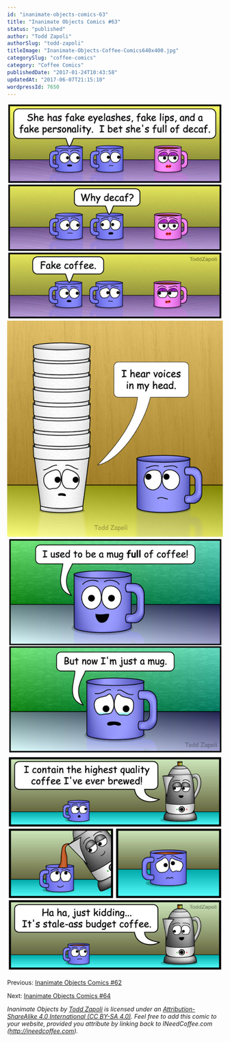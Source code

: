 ```yaml
---
id: "inanimate-objects-comics-63"
title: "Inanimate Objects Comics #63"
status: "published"
author: "Todd Zapoli"
authorSlug: "todd-zapoli"
titleImage: "Inanimate-Objects-Coffee-Comics640x400.jpg"
categorySlug: "coffee-comics"
category: "Coffee Comics"
publishedDate: "2017-01-24T10:43:58"
updatedAt: "2017-06-07T21:15:10"
wordpressId: 7650
---
```


![](201704_Why-Decaf_.jpg)  
![](201703_Voices-in-My-Head_.jpg)  
![](201702_just-a-mug_.jpg)  
![](201701_Stale-ass_.jpg)

Previous: [Inanimate Objects Comics #62](/inanimate-objects-comics-62/)

Next: [Inanimate Objects Comics #64](/inanimate-objects-comics-64/)

*Inanimate Objects by [Todd Zapoli](/) is licensed under an [Attribution-ShareAlike 4.0 International (CC BY-SA 4.0)](https://creativecommons.org/licenses/by-sa/4.0/). Feel free to add this comic to your website, provided you attribute by linking back to INeedCoffee.com (http://ineedcoffee.com).*
